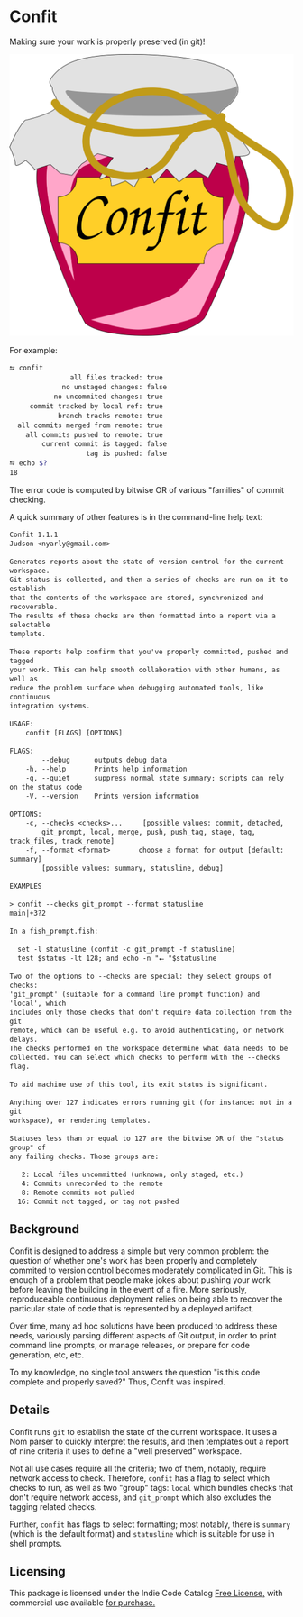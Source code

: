 # Confit

Making sure your work is properly preserved (in git)!

![Confit](./jar.svg)

For example:
```bash
⮀ confit
               all files tracked: true
             no unstaged changes: false
           no uncommited changes: true
     commit tracked by local ref: true
            branch tracks remote: true
  all commits merged from remote: true
    all commits pushed to remote: true
        current commit is tagged: false
                   tag is pushed: false
⮀ echo $?
18
```

The error code is computed by bitwise OR
of various "families" of commit checking.

A quick summary of other features
is in the command-line help text:
```
Confit 1.1.1
Judson <nyarly@gmail.com>

Generates reports about the state of version control for the current workspace.
Git status is collected, and then a series of checks are run on it to establish
that the contents of the workspace are stored, synchronized and recoverable.
The results of these checks are then formatted into a report via a selectable
template.

These reports help confirm that you've properly committed, pushed and tagged
your work. This can help smooth collaboration with other humans, as well as
reduce the problem surface when debugging automated tools, like continuous
integration systems.

USAGE:
    confit [FLAGS] [OPTIONS]

FLAGS:
        --debug      outputs debug data
    -h, --help       Prints help information
    -q, --quiet      suppress normal state summary; scripts can rely on the status code
    -V, --version    Prints version information

OPTIONS:
    -c, --checks <checks>...     [possible values: commit, detached,
        git_prompt, local, merge, push, push_tag, stage, tag, track_files, track_remote]
    -f, --format <format>       choose a format for output [default: summary]
        [possible values: summary, statusline, debug]

EXAMPLES

> confit --checks git_prompt --format statusline
main|+3?2

In a fish_prompt.fish:

  set -l statusline (confit -c git_prompt -f statusline)
  test $status -lt 128; and echo -n "⭠ "$statusline

Two of the options to --checks are special: they select groups of checks:
'git_prompt' (suitable for a command line prompt function) and 'local', which
includes only those checks that don't require data collection from the git
remote, which can be useful e.g. to avoid authenticating, or network delays.
The checks performed on the workspace determine what data needs to be
collected. You can select which checks to perform with the --checks flag.

To aid machine use of this tool, its exit status is significant.

Anything over 127 indicates errors running git (for instance: not in a git
workspace), or rendering templates.

Statuses less than or equal to 127 are the bitwise OR of the "status group" of
any failing checks. Those groups are:

   2: Local files uncommitted (unknown, only staged, etc.)
   4: Commits unrecorded to the remote
   8: Remote commits not pulled
  16: Commit not tagged, or tag not pushed
```

## Background

Confit is designed to address a simple but very common problem:
the question of whether one's work has been
properly and completely commited
to version control becomes moderately complicated in Git.
This is enough of a problem that
people make jokes about
pushing your work before leaving the building
in the event of a fire.
More seriously,
reproduceable continuous deployment
relies on being able to recover
the particular state of code
that is represented by a deployed artifact.

Over time,
many ad hoc solutions
have been produced to
address these needs,
variously parsing different aspects of Git output,
in order to print command line prompts,
or manage releases,
or prepare for code generation,
etc, etc.

To my knowledge,
no single tool answers the question
"is this code complete and properly saved?"
Thus, Confit was inspired.

## Details

Confit runs `git` to establish the state of the current workspace.
It uses a Nom parser
to quickly interpret
the results,
and then templates out a report of
nine criteria it uses to define
a "well preserved" workspace.

Not all use cases require all the criteria;
two of them, notably,
require network access to check.
Therefore, `confit` has a flag
to select which checks to run,
as well as two "group" tags:
`local` which bundles checks that don't require network access,
and
`git_prompt` which also excludes the tagging related checks.

Further,
`confit` has flags to select formatting;
most notably, there is
`summary` (which is the default format)
and
`statusline` which is suitable for use
in shell prompts.

## Licensing

This package is
licensed under the Indie Code Catalog
[Free License,](https://indiecc.com/free/2.0.0)
with commercial use available
[for purchase.](https://indiecc.com/~nyarly/confit)

